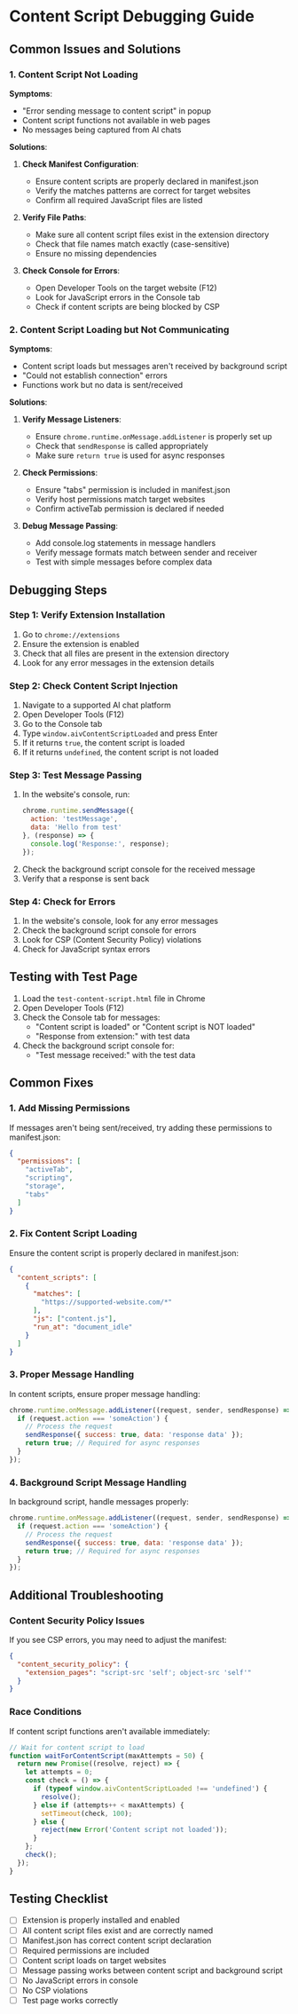 # Content Script Debugging Guide

## Common Issues and Solutions

### 1. Content Script Not Loading

**Symptoms**:
- "Error sending message to content script" in popup
- Content script functions not available in web pages
- No messages being captured from AI chats

**Solutions**:

1. **Check Manifest Configuration**:
   - Ensure content scripts are properly declared in manifest.json
   - Verify the matches patterns are correct for target websites
   - Confirm all required JavaScript files are listed

2. **Verify File Paths**:
   - Make sure all content script files exist in the extension directory
   - Check that file names match exactly (case-sensitive)
   - Ensure no missing dependencies

3. **Check Console for Errors**:
   - Open Developer Tools on the target website (F12)
   - Look for JavaScript errors in the Console tab
   - Check if content scripts are being blocked by CSP

### 2. Content Script Loading but Not Communicating

**Symptoms**:
- Content script loads but messages aren't received by background script
- "Could not establish connection" errors
- Functions work but no data is sent/received

**Solutions**:

1. **Verify Message Listeners**:
   - Ensure `chrome.runtime.onMessage.addListener` is properly set up
   - Check that `sendResponse` is called appropriately
   - Make sure `return true` is used for async responses

2. **Check Permissions**:
   - Ensure "tabs" permission is included in manifest.json
   - Verify host permissions match target websites
   - Confirm activeTab permission is declared if needed

3. **Debug Message Passing**:
   - Add console.log statements in message handlers
   - Verify message formats match between sender and receiver
   - Test with simple messages before complex data

## Debugging Steps

### Step 1: Verify Extension Installation
1. Go to `chrome://extensions`
2. Ensure the extension is enabled
3. Check that all files are present in the extension directory
4. Look for any error messages in the extension details

### Step 2: Check Content Script Injection
1. Navigate to a supported AI chat platform
2. Open Developer Tools (F12)
3. Go to the Console tab
4. Type `window.aivContentScriptLoaded` and press Enter
5. If it returns `true`, the content script is loaded
6. If it returns `undefined`, the content script is not loaded

### Step 3: Test Message Passing
1. In the website's console, run:
   ```javascript
   chrome.runtime.sendMessage({
     action: 'testMessage',
     data: 'Hello from test'
   }, (response) => {
     console.log('Response:', response);
   });
   ```
2. Check the background script console for the received message
3. Verify that a response is sent back

### Step 4: Check for Errors
1. In the website's console, look for any error messages
2. Check the background script console for errors
3. Look for CSP (Content Security Policy) violations
4. Check for JavaScript syntax errors

## Testing with Test Page

1. Load the `test-content-script.html` file in Chrome
2. Open Developer Tools (F12)
3. Check the Console tab for messages:
   - "Content script is loaded" or "Content script is NOT loaded"
   - "Response from extension:" with test data
4. Check the background script console for:
   - "Test message received:" with the test data

## Common Fixes

### 1. Add Missing Permissions
If messages aren't being sent/received, try adding these permissions to manifest.json:
```json
{
  "permissions": [
    "activeTab",
    "scripting",
    "storage",
    "tabs"
  ]
}
```

### 2. Fix Content Script Loading
Ensure the content script is properly declared in manifest.json:
```json
{
  "content_scripts": [
    {
      "matches": [
        "https://supported-website.com/*"
      ],
      "js": ["content.js"],
      "run_at": "document_idle"
    }
  ]
}
```

### 3. Proper Message Handling
In content scripts, ensure proper message handling:
```javascript
chrome.runtime.onMessage.addListener((request, sender, sendResponse) => {
  if (request.action === 'someAction') {
    // Process the request
    sendResponse({ success: true, data: 'response data' });
    return true; // Required for async responses
  }
});
```

### 4. Background Script Message Handling
In background script, handle messages properly:
```javascript
chrome.runtime.onMessage.addListener((request, sender, sendResponse) => {
  if (request.action === 'someAction') {
    // Process the request
    sendResponse({ success: true, data: 'response data' });
    return true; // Required for async responses
  }
});
```

## Additional Troubleshooting

### Content Security Policy Issues
If you see CSP errors, you may need to adjust the manifest:
```json
{
  "content_security_policy": {
    "extension_pages": "script-src 'self'; object-src 'self'"
  }
}
```

### Race Conditions
If content script functions aren't available immediately:
```javascript
// Wait for content script to load
function waitForContentScript(maxAttempts = 50) {
  return new Promise((resolve, reject) => {
    let attempts = 0;
    const check = () => {
      if (typeof window.aivContentScriptLoaded !== 'undefined') {
        resolve();
      } else if (attempts++ < maxAttempts) {
        setTimeout(check, 100);
      } else {
        reject(new Error('Content script not loaded'));
      }
    };
    check();
  });
}
```

## Testing Checklist

- [ ] Extension is properly installed and enabled
- [ ] All content script files exist and are correctly named
- [ ] Manifest.json has correct content script declaration
- [ ] Required permissions are included
- [ ] Content script loads on target websites
- [ ] Message passing works between content script and background script
- [ ] No JavaScript errors in console
- [ ] No CSP violations
- [ ] Test page works correctly